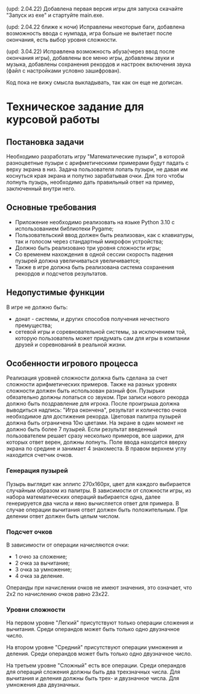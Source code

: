 (upd: 2.04.22) Добавлена первая версия игры для запуска скачайте "Запуск из exe" и стартуйте main.exe.

(upd: 2.04.22 ближе к ночи) Исправлены некоторые баги, добавлена возможность ввода с нумпада, игра больше
не вылетает после окончания, есть выбор уровня сложности.

(upd: 3.04.22) Исправлена возможность абуза(через ввод после окончания игры), добавлены все меню игры, 
добавлены звуки и музыка, добавлены сохранения рекордов и настроек включения звука (файл с настройками условно зашифрован).

Код пока не вижу смысла выкладывать, так как он еще не дописан.

# Техническое задание для курсовой работы
## Постановка задачи
Необходимо разработать игру "Математические пузыри", в которой разноцветные пузыри с арифметическими примерами
будут падать с верху экрана в низ. Задача пользователя лопать пузыри, не давая им коснуться края экрана и 
попутно зарабатывая очки. Для того чтобы лопнуть пузырь, необходимо дать правильный ответ на пример, 
заключенный внутри него.
## Основные требования
* Приложение необходимо реализовать на языке Python 3.10 с использованием библиотеки Pygame;
* Пользовательский ввод должен быть реализован, как с клавиатуры, так и голосом через стандартный 
микрофон устройства;
* Должно быть реализовано три уровня сложности игры;
* Со временем нахождения в одной сессии скорость падения пузырей должна увеличиваться увеличивается;
* Также в игре должна быть реализована система сохранения рекордов и 
подсчетов результатов. 

## Недопустимые функции
В игре не должно быть:
* донат - системы, и других способов получения нечестного премущества;
* сетевой игры и соревновательной системы, за исключением той, которую пользователь может придумать сам для 
игры в компании друзей и соревнований в реальной жизни.

## Особенности игрового процесса
Реализация уровней сложности должна быть сделана за счет сложности арифметических примеров. Также на разных
уровнях сложности должен быть использован разный фон. Пузырьки обязательно должны лопаться со звуком. При 
записи нового рекорда должно быть поздравление для игрока. После проигрыша должна выводиться надпись: "Игра 
окончена", результат и количество очков необходимое для достижения рекорда. Цветовая палитра пузырей должна 
быть ограничена 10ю цветами. На экране в один момент не должно быть более 7 пузырей. Если результат введенный 
пользователем решает сразу несколько примеров, все шарики, для которых ответ верен, должны лопнуть. Поле ввода
находится вверху экрана по средине и занимает 4 знакоместа. В правом верхнем углу находится счетчик очков.

### Генерация пузырей 
Пузырь выглядит как эллипс 270х160px, цвет для каждого выбирается случайным образом из палитры. В зависимости 
от сложности игры, из набора математических операций выбирается одна, далее генерируется два числа и явно
вычисляется ответ для примера. В случае операции вычитания ответ должен быть положительным.
При делении ответ должен быть целым числом.

### Подсчет очков
В зависимости от операции начисляются очки:
* 1 очно за сложение;
* 2 очка за вычитание;
* 3 очка за умножение;
* 4 очка за деление.

Операнды при начислении очков не имеют значения, это означает, что 2х2 по начислению очков равно 23х22. 

### Уровни сложности
На первом уровне "Легкий" присутствуют только операции сложения и вычитания. Среди операндов может быть только
одно двузначное число.

На втором уровне "Средний" присутствуют операции умножения и деления. Среди операндов может быть только
одно двузначное число.

На третьем уровне "Сложный" есть все операции. Среди операндов для операций сложения должны быть два
трехзначных числа. Для вычитания и деления должны быть трех- и двузначное числа. Для умножения два двузначных.
